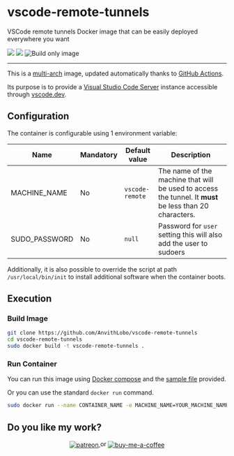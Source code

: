 # vscode-remote-tunnels

VSCode remote tunnels Docker image that can be easily deployed everywhere you want

[![](https://images.microbadger.com/badges/version/ilteoood/vscode-remote-tunnels.svg)](https://microbadger.com/images/ilteoood/vscode-remote-tunnels "Get your own version badge on microbadger.com")
[![](https://images.microbadger.com/badges/image/ilteoood/vscode-remote-tunnels.svg)](https://microbadger.com/images/ilteoood/vscode-remote-tunnels "Get your own image badge on microbadger.com")
![Build only image](https://github.com/ilteoood/vscode-remote-tunnels/workflows/Build%20only%20image/badge.svg?branch=main)

------------------------------------------------

This is a [multi-arch](https://medium.com/gft-engineering/docker-why-multi-arch-images-matters-927397a5be2e) image, updated automatically thanks to [GitHub Actions](https://github.com/features/actions).

Its purpose is to provide a [Visual Studio Code Server](https://code.visualstudio.com/docs/remote/vscode-server) instance accessible through [vscode.dev](https://vscode.dev). 

## Configuration

The container is configurable using 1 environment variable:

| Name | Mandatory | Default value| Description |
|------|-----------|--------------|-------------|
|MACHINE_NAME|No|`vscode-remote`|The name of the machine that will be used to access the tunnel. It **must** be less than 20 characters.|
|SUDO_PASSWORD|No|`null`|Password for `user` setting this will also add the user to sudoers |

Additionally, it is also possible to override the script at path `/usr/local/bin/init` to install additional software when the container boots.

## Execution

### Build Image

```sh
git clone https://github.com/AnvithLobo/vscode-remote-tunnels
cd vscode-remote-tunnels
sudo docker build -t vscode-remote-tunnels .
```

### Run Container

You can run this image using [Docker compose](https://docs.docker.com/compose/) and the [sample file](./docker-compose.yml) provided.  

Or you can use the standard `docker run` command.

```sh
sudo docker run --name CONTAINER_NAME -e MACHINE_NAME=YOUR_MACHINE_NAME -e SUDO_PASSWORD=some_random_password vscode-remote-tunnels
```

## Do you like my work?
<p align="center">
    <a href="https://www.patreon.com/ilteoood">
        <img align="center" alt="patreon" src="https://img.shields.io/endpoint.svg?url=https%3A%2F%2Fshieldsio-patreon.vercel.app%2Fapi%3Fusername%3Dilteoood%26type%3Dpatrons&style=for-the-badge">
        </img>
    </a>
    or
    <a href="https://www.buymeacoffee.com/ilteoood">
        <img align="center" alt="buy-me-a-coffee" src="https://img.shields.io/badge/-buy_me_a%C2%A0coffee-gray?logo=buy-me-a-coffee">
        </img>
    </a>
</p>